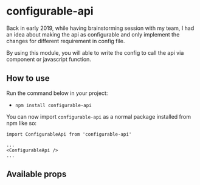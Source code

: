 # configurable-api

Back in early 2019, while having brainstorming session with my team, I had an idea about making the api as configurable and only implement the changes for different requirement in config file.

By using this module, you will able to write the config to call the api via component or javascript function.

## How to use

Run the command below in your project:

- `npm install configurable-api`

You can now import `configurable-api` as a normal package installed from npm like so:

```
import ConfigurableApi from 'configurable-api'

...
<ConfigurableApi />
...
```

## Available props

```

```

